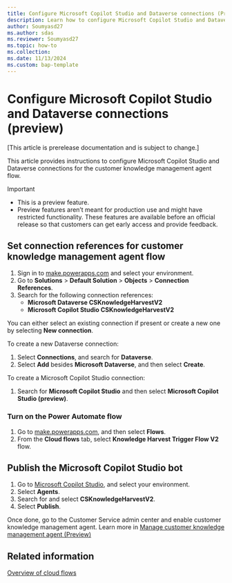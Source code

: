 ```yaml
---
title: Configure Microsoft Copilot Studio and Dataverse connections (Preview)
description: Learn how to configure Microsoft Copilot Studio and Dataverse connections for the customer knowledge management agent flow.
author: Soumyasd27
ms.author: sdas
ms.reviewer: Soumyasd27
ms.topic: how-to
ms.collection:
ms.date: 11/13/2024
ms.custom: bap-template
---
```


# Configure Microsoft Copilot Studio and Dataverse connections (preview)

[This article is prerelease documentation and is subject to change.]

This article provides instructions to configure Microsoft Copilot Studio and Dataverse connections for the customer knowledge management agent flow. 

> [!IMPORTANT]
>
> - This is a preview feature.
> - Preview features aren’t meant for production use and might have restricted functionality. These features are available before an official release so that customers can get early access and provide feedback.

## Set connection references for customer knowledge management agent flow

1. Sign in to [make.powerapps.com](https://make.powerapps.com) and select your environment.
1. Go to **Solutions** > **Default Solution** > **Objects** > **Connection References**.
1. Search for the following connection references:
    - **Microsoft Dataverse CSKnowledgeHarvestV2**
    - **Microsoft Copilot Studio CSKnowledgeHarvestV2**
 
You can either select an existing connection if present or create a new one by selecting **New connection**.

To create a new Dataverse connection:
1. Select **Connections**, and search for **Dataverse**. 
1. Select **Add** besides **Microsoft Dataverse**, and then select **Create**.
 
To create a Microsoft Copilot Studio connection:
1. Search for **Microsoft Copilot Studio** and then select **Microsoft Copilot Studio (preview)**.

### Turn on the Power Automate flow

1. Go to [make.powerapps.com](https://make.powerapps.com), and then select **Flows**.
1. From the **Cloud flows** tab, select **Knowledge Harvest Trigger Flow V2** flow.
 

## Publish the Microsoft Copilot Studio bot

1. Go to [Microsoft Copilot Studio](https://copilotstudio.microsoft.com), and select your environment.
1. Select **Agents**.
1. Search for and select **CSKnowledgeHarvestV2**.
1. Select **Publish**.

Once done, go to the Customer Service admin center and enable customer knowledge management agent. Learn more in [Manage customer knowledge management agent (Preview)](admin-km-agent.md#manage-knowledge-harvesting-preview)
 
## Related information

[Overview of cloud flows](/power-automate/overview-cloud)


